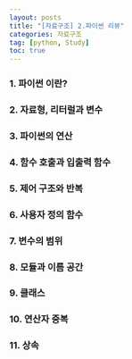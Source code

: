 ```yaml
---
layout: posts
title: "[자료구조] 2.파이썬 리뷰"
categories: 자료구조
tag: [python, Study]
toc: true
---
```


### 1. 파이썬 이란?

### 2. 자료형, 리터럴과 변수

### 3. 파이썬의 연산

### 4. 함수 호출과 입출력 함수

### 5. 제어 구조와 반복

### 6. 사용자 정의 함수

### 7. 변수의 범위

### 8. 모듈과 이름 공간

### 9. 클래스

### 10. 연산자 중복

### 11. 상속

